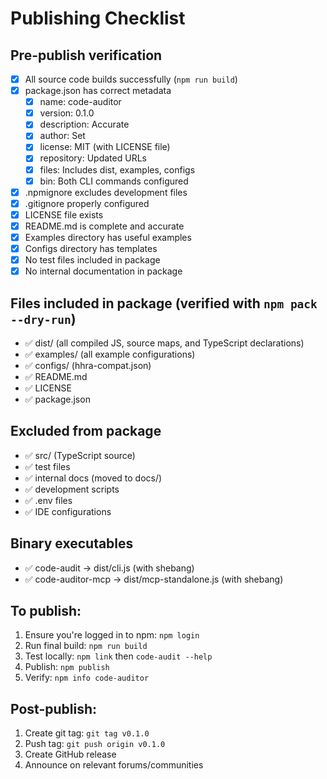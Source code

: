 # Publishing Checklist

## Pre-publish verification

- [x] All source code builds successfully (`npm run build`)
- [x] package.json has correct metadata
  - [x] name: code-auditor
  - [x] version: 0.1.0
  - [x] description: Accurate
  - [x] author: Set
  - [x] license: MIT (with LICENSE file)
  - [x] repository: Updated URLs
  - [x] files: Includes dist, examples, configs
  - [x] bin: Both CLI commands configured
- [x] .npmignore excludes development files
- [x] .gitignore properly configured
- [x] LICENSE file exists
- [x] README.md is complete and accurate
- [x] Examples directory has useful examples
- [x] Configs directory has templates
- [x] No test files included in package
- [x] No internal documentation in package

## Files included in package (verified with `npm pack --dry-run`)

- ✅ dist/ (all compiled JS, source maps, and TypeScript declarations)
- ✅ examples/ (all example configurations)
- ✅ configs/ (hhra-compat.json)
- ✅ README.md
- ✅ LICENSE
- ✅ package.json

## Excluded from package

- ✅ src/ (TypeScript source)
- ✅ test files
- ✅ internal docs (moved to docs/)
- ✅ development scripts
- ✅ .env files
- ✅ IDE configurations

## Binary executables

- ✅ code-audit -> dist/cli.js (with shebang)
- ✅ code-auditor-mcp -> dist/mcp-standalone.js (with shebang)

## To publish:

1. Ensure you're logged in to npm: `npm login`
2. Run final build: `npm run build`
3. Test locally: `npm link` then `code-audit --help`
4. Publish: `npm publish`
5. Verify: `npm info code-auditor`

## Post-publish:

1. Create git tag: `git tag v0.1.0`
2. Push tag: `git push origin v0.1.0`
3. Create GitHub release
4. Announce on relevant forums/communities
